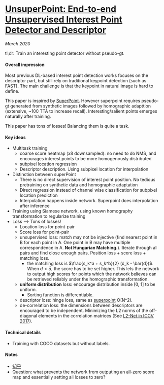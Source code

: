 # [UnsuperPoint: End-to-end Unsupervised Interest Point Detector and Descriptor](https://arxiv.org/abs/1907.04011)

_March 2020_

tl;dr: Train an interesting point detector without pseudo-gt.

#### Overall impression
Most previous DL-based interest point detection works focuses on the descriptor part, but still rely on traditional keypoint detection (such as FAST). The main challenge is that the keypoint in natural image is hard to define.

This paper is inspired by [SuperPoint](superpoint.md). However superpoint requires pseudo-gt generated from synthetic images followed by homographic adapttion (extensive, ~100 TTA to increase recall). Interesting/salient points emerges naturally after training.

This paper has tons of losses! Balancing them is quite a task.

#### Key ideas
- Multitask training
	- coarse score heatmap (x8 downsampled): no need to do NMS, and encourages interest points to be more homogenously distributed
	- subpixel location regression
	- Descriptor description. Using subpixel location for interpolation
- Distinction between superPoint
	- There is no direct supervision of interest point position. No tedious pretraining on synthetic data and homographic adaptation
	- Direct regression instead of channel wise classification for subpixel location prediction
	- Interpolation happens inside network. Superpoint does interpolation after inference
- Training using Siamese network, using known homography transformation to regularize training
- Loss --> Tons of losses!
	- Location loss for point-pair
	- Score loss for point-pair
	- unsupervised loss: match may not be injective (find nearest point in B for each point in A. One point in B may have multiple correspondence in A. **Not Hungarian Matching.**). Iterate through all pairs and find close enough pairs. Position loss + score loss + matching loss. 
		- the matching loss is $\frac{s_k^a + s_k^b}{2} (d_k - \bar{d})$. When $d < \bar{d}$, the score has to be set higher. This lets the network to output high scores for points which the network believes can be retrieved reliably under the homographic transformation.
	- **uniform distribution** loss: encourage distribution inside [0, 1] to be uniform. 
		- Sorting function is differentiable.
	- descriptor loss: hinge loss, same as [superpoint](superpoint.md) O(N^2).
	- de-correlation loss: the dimensions between descriptors are encouraged to be independent. Minimizing the L2 norms of the off-diagonal elements in the correlation matrices (See [L2-Net in ICCV 2017](http://www.nlpr.ia.ac.cn/fanbin/pub/L2-Net_CVPR17.pdf)).

#### Technical details
- Training with COCO datasets but without labels.

#### Notes
- [知乎](https://www.zhihu.com/question/344670370/answer/899793208)
- Question: what prevents the network from outputing an all-zero score map and essentially setting all losses to zero?
